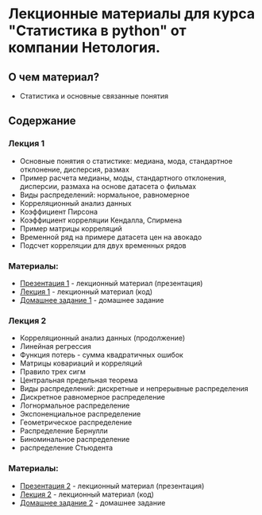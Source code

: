 
# Лекционные материалы для курса "Статистика в python" от компании Нетология.

## О чем материал?

* Статистика и основные связанные понятия

## Содержание

### Лекция 1

*  Основные понятия о статистике: медиана, мода, стандартное отклонение, дисперсия, размах
*  Пример расчета медианы, моды, стандартного отклонения, дисперсии, размаха на основе датасета о фильмах
*  Виды распределений: нормальное, равномерное
*  Корреляционный анализ данных
*  Коэффициент Пирсона
*  Коэффициент корреляции Кендалла, Спирмена
*  Пример матрицы корреляций
*  Временной ряд на примере датасета цен на авокадо
*  Подсчет корреляции для двух временных рядов

### Материалы:

*  [Презентация 1](https://github.com/yustinaivanova/netology_statistics_february_20/blob/master/presentation1.pdf) - лекционный материал (презентация)
*  [Лекция 1](https://github.com/yustinaivanova/netology_statistics_february_20/blob/master/lecture_1.ipynb) - лекционный материал (код)
*  [Домашнее задание 1](https://github.com/yustinaivanova/netology_statistics_february_20/blob/master/dz_1.ipynb) - домашнее задание


### Лекция 2

*  Корреляционный анализ данных (продолжение)
*  Линейная регрессия
*  Функция потерь - сумма квадратичных ошибок
*  Матрицы ковариаций и корреляций
*  Правило трех сигм
*  Центральная предельная теорема
*  Виды распределений: дискретные и непрерывные распределения
*  Дискретное равномерное распределение
*  Логнормальное распределение
*  Экспоненциальное распределение
*  Геометрическое распределение
*  Распределение Бернулли
*  Биноминальное распределение
*  распределение Стьюдента


### Материалы:

*  [Презентация 2](https://github.com/yustinaivanova/netology_statistics_february_20/blob/master/presentation2.pdf) - лекционный материал (презентация)
*  [Лекция 2](https://github.com/yustinaivanova/netology_statistics_february_20/blob/master/lecture_2.ipynb) - лекционный материал (код)
*  [Домашнее задание 2](https://github.com/yustinaivanova/netology_statistics_february_20/blob/master/dz_2.ipynb) - домашнее задание

